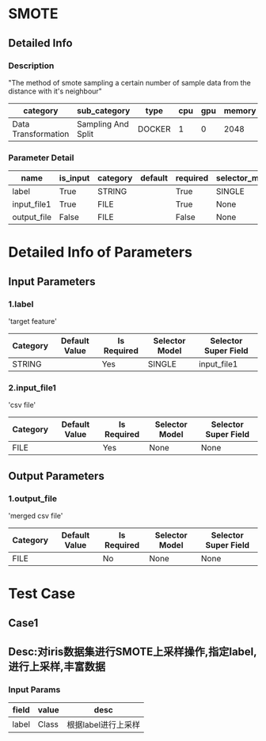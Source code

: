 # SMOTE
## Detailed Info
### Description
"The method of smote sampling  a certain number of sample data from the distance with it's neighbour"


| category | sub_category | type | cpu | gpu | memory | pipe_status |
| --- | --- | --- | --- | --- | --- | --- |
| Data Transformation | Sampling And Split | DOCKER | 1 | 0 | 2048 | allow |


### Parameter Detail

| name | is_input | category | default | required | selector_model |
| --- | --- | --- | --- | --- | --- |
| label | True | STRING |  | True | SINGLE |
| input_file1 | True | FILE |  | True | None |
| output_file | False | FILE |  | False | None |


# Detailed Info of Parameters
## Input Parameters
### 1.label
'target feature'


| Category | Default Value | Is Required | Selector Model | Selector Super Field |
| --- | --- | --- | --- | --- |
| STRING |  | Yes | SINGLE | input_file1 |


### 2.input_file1
'csv file'


| Category | Default Value | Is Required | Selector Model | Selector Super Field |
| --- | --- | --- | --- | --- |
| FILE |  | Yes | None | None |


## Output Parameters
### 1.output_file
'merged csv file'


| Category | Default Value | Is Required | Selector Model | Selector Super Field |
| --- | --- | --- | --- | --- |
| FILE |  | No | None | None |



# Test Case
## Case1
## Desc:对iris数据集进行SMOTE上采样操作,指定label,进行上采样,丰富数据
### Input Params

| field | value | desc |
| --- | --- | --- |
| label | Class | 根据label进行上采样 |


